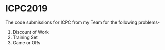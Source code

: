 # ICPC2019
The code submissions for ICPC from my Team for the following problems-
1. Discount of Work
2. Training Set
3. Game or ORs
